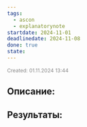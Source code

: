 ```yaml
---
tags:
  - ascon
  - explanatorynote
startdate: 2024-11-01
deadlinedate: 2024-11-08
done: true
state:
---
```

<span style="font-size:12px; color:#888888;">Created: 01.11.2024 13:44</span>

## Описание:


## Результаты:


